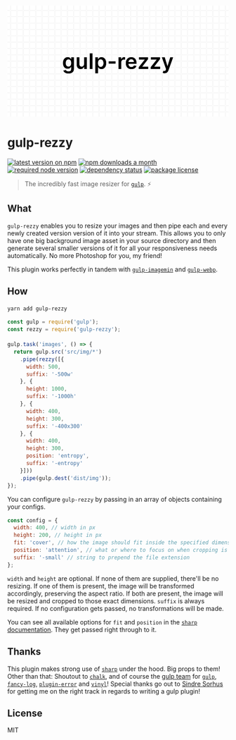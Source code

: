 <p align="center">
  <img src="rezzy.png">
</p>

# gulp-rezzy

[![latest version on npm](https://img.shields.io/npm/v/gulp-rezzy)](https://www.npmjs.com/package/gulp-rezzy) [![npm downloads a month](https://img.shields.io/npm/dm/gulp-rezzy)](https://www.npmjs.com/package/gulp-rezzy) [![required node version](https://img.shields.io/node/v/gulp-rezzy)](https://github.com/nodejs/Release) [![dependency status](https://img.shields.io/david/rbnlffl/gulp-rezzy)](https://david-dm.org/robinloeffel/gulp-rezzy) [![package license](https://img.shields.io/npm/l/gulp-rezzy)](license)

> The incredibly fast image resizer for [`gulp`](https://github.com/gulpjs/gulp). ⚡️

## What

`gulp-rezzy` enables you to resize your images and then pipe each and every newly created version version of it into your stream. This allows you to only have one big background image asset in your source directory and then generate several smaller versions of it for all your responsiveness needs automatically. No more Photoshop for you, my friend!

This plugin works perfectly in tandem with [`gulp-imagemin`](https://github.com/sindresorhus/gulp-imagemin) and [`gulp-webp`](https://github.com/sindresorhus/gulp-webp).

## How

```sh
yarn add gulp-rezzy
```

```js
const gulp = require('gulp');
const rezzy = require('gulp-rezzy');

gulp.task('images', () => {
  return gulp.src('src/img/*')
    .pipe(rezzy([{
      width: 500,
      suffix: '-500w'
    }, {
      height: 1000,
      suffix: '-1000h'
    }, {
      width: 400,
      height: 300,
      suffix: '-400x300'
    }, {
      width: 400,
      height: 300,
      position: 'entropy',
      suffix: '-entropy'
    }]))
    .pipe(gulp.dest('dist/img'));
});
```

You can configure `gulp-rezzy` by passing in an array of objects containing your configs.

```js
const config = {
  width: 400, // width in px
  height: 200, // height in px
  fit: 'cover', // how the image should fit inside the specified dimensions
  position: 'attention', // what or where to focus on when cropping is necessary
  suffix: '-small' // string to prepend the file extension
};
```

`width` and `height` are optional. If none of them are supplied, there'll be no resizing. If one of them is present, the image will be transformed accordingly, preserving the aspect ratio. If both are present, the image will be resized and cropped to those exact dimensions. `suffix` is always required. If no configuration gets passed, no transformations will be made.

You can see all available options for `fit` and `position` in the [`sharp` documentation](https://sharp.pixelplumbing.com/api-resize#resize). They get passed right through to it.

## Thanks

This plugin makes strong use of [`sharp`](https://github.com/lovell/sharp) under the hood. Big props to them! Other than that: Shoutout to [`chalk`](https://github.com/chalk/chalk), and of course the [gulp team](https://github.com/gulpjs) for [`gulp`](https://github.com/gulpjs/gulp), [`fancy-log`](https://github.com/gulpjs/fancy-log), [`plugin-error`](https://github.com/gulpjs/plugin-error) and [`vinyl`](https://github.com/gulpjs/vinyl)! Special thanks go out to [Sindre Sorhus](https://github.com/sindresorhus) for getting me on the right track in regards to writing a gulp plugin!

## License

MIT
